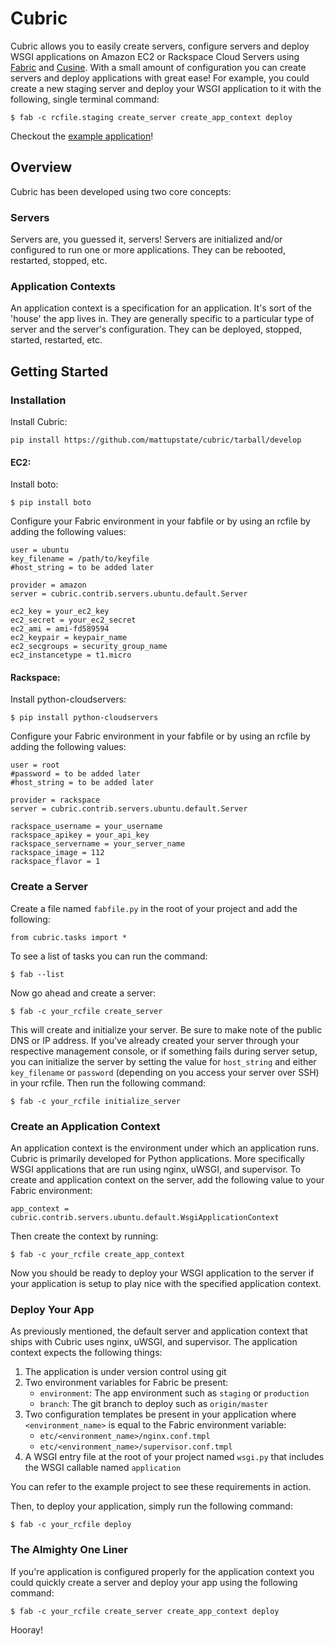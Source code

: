 # Cubric

Cubric allows you to easily create servers, configure servers and deploy WSGI applications on Amazon EC2 or Rackspace Cloud Servers using [Fabric](http://www.fabfile.org) and [Cusine](https://github.com/sebastien/cuisine). With a small amount of configuration you can create servers and deploy applications with great ease! For example, you could create a new staging server and deploy your WSGI application to it with the following, single terminal command:

    $ fab -c rcfile.staging create_server create_app_context deploy

Checkout the [example application](https://github.com/mattupstate/cubric_example)!

## Overview

Cubric has been developed using two core concepts:

### Servers
Servers are, you guessed it, servers! Servers are initialized and/or configured to run one or more applications. They can be rebooted, restarted, stopped, etc.

### Application Contexts

An application context is a specification for an application. It's sort of the 'house' the app lives in. They are generally specific to a particular type of server and the server's configuration. They can be deployed, stopped, started, restarted, etc.

## Getting Started

### Installation

Install Cubric:

    pip install https://github.com/mattupstate/cubric/tarball/develop

#### EC2:

Install boto:

    $ pip install boto

Configure your Fabric environment in your fabfile or by using an rcfile by adding the following values:

    user = ubuntu
    key_filename = /path/to/keyfile
    #host_string = to be added later

    provider = amazon
    server = cubric.contrib.servers.ubuntu.default.Server

    ec2_key = your_ec2_key
    ec2_secret = your_ec2_secret
    ec2_ami = ami-fd589594
    ec2_keypair = keypair_name
    ec2_secgroups = security_group_name
    ec2_instancetype = t1.micro

#### Rackspace:

Install python-cloudservers:

    $ pip install python-cloudservers

Configure your Fabric environment in your fabfile or by using an rcfile by adding the following values:

    user = root
    #password = to be added later
    #host_string = to be added later

    provider = rackspace
    server = cubric.contrib.servers.ubuntu.default.Server

    rackspace_username = your_username
    rackspace_apikey = your_api_key
    rackspace_servername = your_server_name
    rackspace_image = 112
    rackspace_flavor = 1

### Create a Server

Create a file named `fabfile.py` in the root of your project and add the following:
    
    from cubric.tasks import *

To see a list of tasks you can run the command:

    $ fab --list

Now go ahead and create a server:

    $ fab -c your_rcfile create_server

This will create and initialize your server. Be sure to make note of the public DNS or IP address. If you've already created your server through your respective management console, or if something fails during server setup, you can initialize the server by setting the value for `host_string` and either `key_filename` or `password` (depending on you access your server over SSH) in your rcfile. Then run the following command:

    $ fab -c your_rcfile initialize_server

### Create an Application Context

An application context is the environment under which an application runs. Cubric is primarily developed for Python applications. More specifically WSGI applications that are run using nginx, uWSGI, and supervisor. To create and application context on the server, add the following value to your Fabric environment:

    app_context = cubric.contrib.servers.ubuntu.default.WsgiApplicationContext

Then create the context by running:

    $ fab -c your_rcfile create_app_context

Now you should be ready to deploy your WSGI application to the server if your application is setup to play nice with the specified application context.

### Deploy Your App

As previously mentioned, the default server and application context that ships with Cubric uses nginx, uWSGI, and supervisor. The application context expects the following things:

1. The application is under version control using git
2. Two environment variables for Fabric be present:
    * `environment`: The app environment such as `staging` or `production`
    * `branch`: The git branch to deploy such as `origin/master`
3. Two configuration templates be present in your application where `<environment_name>` is equal to the Fabric environment variable:
    * `etc/<environment_name>/nginx.conf.tmpl`
    * `etc/<environment_name>/supervisor.conf.tmpl`
4. A WSGI entry file at the root of your project named `wsgi.py` that includes the WSGI callable named `application`

You can refer to the example project to see these requirements in action.

Then, to deploy your application, simply run the following command:
    
    $ fab -c your_rcfile deploy

### The Almighty One Liner

If you're application is configured properly for the application context you could quickly create a server and deploy your app using the following command:

    $ fab -c your_rcfile create_server create_app_context deploy

Hooray!